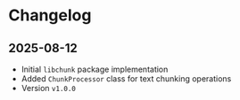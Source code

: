 # Changelog

## 2025-08-12

- Initial `libchunk` package implementation
- Added `ChunkProcessor` class for text chunking operations
- Version `v1.0.0`
